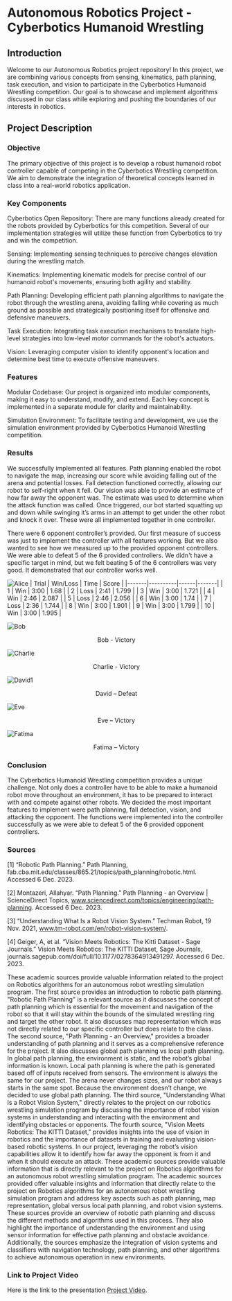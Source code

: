 # Autonomous Robotics Project - Cyberbotics Humanoid Wrestling
## Introduction
Welcome to our Autonomous Robotics project repository! In this project, we are combining various concepts from sensing, kinematics, path planning, task execution, and vision to participate in the Cyberbotics Humanoid Wrestling competition. Our goal is to showcase and implement algorithms discussed in our class while exploring and pushing the boundaries of our interests in robotics.

## Project Description
### Objective
The primary objective of this project is to develop a robust humanoid robot controller capable of competing in the Cyberbotics Wrestling competition. We aim to demonstrate the integration of theoretical concepts learned in class into a real-world robotics application.

### Key Components
Cyberbotics Open Repository: There are many functions already created for the robots provided by Cyberbotics for this competition. Several of our implementation strategies will utilize these function from Cyberbotics to try and win the competition.

Sensing: Implementing sensing techniques to perceive changes elevation during the wrestling match.

Kinematics: Implementing kinematic models for precise control of our humanoid robot's movements, ensuring both agility and stability.

Path Planning: Developing efficient path planning algorithms to navigate the robot through the wrestling arena, avoiding falling while covering as much ground as possible and strategically positioning itself for offensive and defensive maneuvers.

Task Execution: Integrating task execution mechanisms to translate high-level strategies into low-level motor commands for the robot's actuators.

Vision: Leveraging computer vision to identify opponent's location and determine best time to execute offensive maneuvers.

### Features
Modular Codebase: Our project is organized into modular components, making it easy to understand, modify, and extend. Each key concept is implemented in a separate module for clarity and maintainability.

Simulation Environment: To facilitate testing and development, we use the simulation environment provided by Cyberbotics Humanoid Wrestling competition.

### Results
We successfully implemented all features. Path planning enabled the robot to navigate the map, increasing our score while avoiding falling out of the arena and potential losses. Fall detection functioned correctly, allowing our robot to self-right when it fell. Our vision was able to provide an estimate of how far away the opponent was. The estimate was used to determine when the attack function was called. Once triggered, our bot started squatting up and down while swinging it’s arms in an attempt to get under the other robot and knock it over. These were all implemented together in one controller. 

There were 6 opponent controller’s provided. Our first measure of success was just to implement the controller with all features working. But we also wanted to see how we measured up to the provided opponent controllers. We were able to defeat 5 of the 6 provided controllers. We didn't have a specific target in mind, but we felt beating 5 of the 6 controllers was very good. It demonstrated that our controller works well. 

 ![Alice](https://github.com/kwalworth/CS460_WrestlingProject/assets/116377367/c82c6c26-b416-41cb-91ef-14e99eda2633)
 | Trial | Win/Loss | Time | Score |
 |-------|----------|------|-------|
 | 1 | Win | 3:00 | 1.68 |
 | 2 | Loss | 2:41 | 1.799 |
 | 3 | Win | 3:00 | 1.721 |
 | 4 | Win | 2:46 | 2.087 |
 | 5 | Loss | 2:46 | 2.056 |
 | 6 | Win | 3:00 | 1.74 |
 | 7 | Loss | 2:36 | 1.744 |
 | 8 | Win | 3:00 | 1.901 |
 | 9 | Win | 3:00 | 1.799 |
 | 10 | Win | 3:00 | 1.995 |

 ![Bob](https://github.com/kwalworth/CS460_WrestlingProject/assets/116377367/2909596a-f9a5-46bf-a9cd-b0616686ec4f)
<p align="center">Bob - Victory</p>
 
![Charlie](https://github.com/kwalworth/CS460_WrestlingProject/assets/116377367/36f54511-b12e-4dd2-96b1-5fa2ab18a591)
<p align="center">Charlie - Victory</p> 

![David1](https://github.com/kwalworth/CS460_WrestlingProject/assets/116377367/2952c8f2-08d9-4848-8797-fcacee0a8a22)
<p align="center">David – Defeat</p>

 ![Eve](https://github.com/kwalworth/CS460_WrestlingProject/assets/116377367/5e4f4d23-9659-48b5-a9dc-2d2ee045a824)
<p align="center">Eve – Victory</p>

 ![Fatima](https://github.com/kwalworth/CS460_WrestlingProject/assets/116377367/4c0d4c7a-ce22-43ed-9ac8-9ce703b48d71)
<p align="center">Fatima – Victory</p>

 

### Conclusion
The Cyberbotics Humanoid Wrestling competition provides a unique challenge. Not only does a controller have to be able to make a humanoid robot move throughout an environment, it has to be prepared to interact with and compete against other robots. We decided the most important features to implement were path planning, fall detection, vision, and attacking the opponent. The functions were implemented into the controller successfully as we were able to defeat 5 of the 6 provided opponent controllers. 

### Sources

[1] “Robotic Path Planning.” Path Planning, fab.cba.mit.edu/classes/865.21/topics/path_planning/robotic.html. Accessed 6 Dec. 2023.  

[2] Montazeri, Allahyar. “Path Planning.” Path Planning - an Overview | ScienceDirect Topics, www.sciencedirect.com/topics/engineering/path-planning. Accessed 6 Dec. 2023. 

[3] “Understanding What Is a Robot Vision System.” Techman Robot, 19 Nov. 2021, www.tm-robot.com/en/robot-vision-system/. 

[4] Geiger, A, et al. “Vision Meets Robotics: The Kitti Dataset - Sage Journals.” Vision Meets Robotics: The KITTI Dataset, Sage Journals, journals.sagepub.com/doi/full/10.1177/0278364913491297. Accessed 6 Dec. 2023. 

These academic sources provide valuable information related to the project on Robotics algorithms for an autonomous robot wrestling simulation program. The first source provides an introduction to robotic path planning. "Robotic Path Planning" is a relevant source as it discusses the concept of path planning which is essential for the movement and navigation of the robot so that it will stay within the bounds of the simulated wrestling ring and target the other robot. It also discusses map representation which was not directly related to our specific controller but does relate to the class. The second source, "Path Planning - an Overview," provides a broader understanding of path planning and it serves as a comprehensive reference for the project. It also discusses global path planning vs local path planning. In global path planning, the environment is static, and the robot’s global information is known. Local path planning is where the path is generated based off of inputs received from sensors. The environment is always the same for our project. The arena never changes sizes, and our robot always starts in the same spot. Because the environment doesn’t change, we decided to use global path planning. The third source, "Understanding What Is a Robot Vision System," directly relates to the project on our robotics wrestling simulation program by discussing the importance of robot vision systems in understanding and interacting with the environment and identifying obstacles or opponents. The fourth source, "Vision Meets Robotics: The KITTI Dataset," provides insights into the use of vision in robotics and the importance of datasets in training and evaluating vision-based robotic systems. In our project, leveraging the robot’s vision capabilities allow it to identify how far away the opponent is from it and when it should execute an attack. These academic sources provide valuable information that is directly relevant to the project on Robotics algorithms for an autonomous robot wrestling simulation program. The academic sources provided offer valuable insights and information that directly relate to the project on Robotics algorithms for an autonomous robot wrestling simulation program and address key aspects such as path planning, map representation, global versus local path planning, and robot vision systems. These sources provide an overview of robotic path planning and discuss the different methods and algorithms used in this process. They also highlight the importance of understanding the environment and using sensor information for effective path planning and obstacle avoidance. Additionally, the sources emphasize the integration of vision systems and classifiers with navigation technology, path planning, and other algorithms to achieve autonomous operation in new environments. 

### Link to Project Video
Here is the link to the presentation [Project Video][link_toYOUTUBE].

[link_toYOUTUBE]: https://youtu.be/Ki5sl57S7JU

